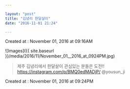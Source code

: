```yaml
---

layout: "post"  
title: "김녕리 한달살이"  
date: "2016-11-01 21:24"

---
```


Created at : November 01, 2016 at 09:16AM

![Images]({{ site.baseurl }}/media/2016/11/November_01__2016_at_0924PM.jpg)

> 제주 김녕리에서 한달살이 관심있는 분들은 도전!! https://instagram.com/p/BMQ0edMADjP/ @yousun_ji

Created at : November 01, 2016 at 09:24PM
